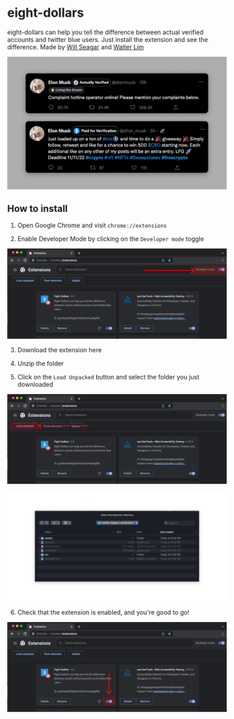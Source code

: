 ﻿# eight-dollars

eight-dollars can help you tell the difference between actual verified accounts and twitter blue users. Just install the extension and see the difference. Made by [Will Seagar](https://twitter.com/willseagar) and [Walter Lim](https://twitter.com/iWaltzAround)

![Some tweets](./assets/example.png)

## How to install

1. Open Google Chrome and visit `chrome://extensions`

2. Enable Developer Mode by clicking on the `Developer mode` toggle

![chrome extension page](./assets/intro-1.png)

3. Download the extension here

4. Unzip the folder

5. Click on the `Load Unpacked` button and select the folder you just downloaded

![chrome extension page](./assets/intro-2.png)

![file upload modal](./assets/intro-3.png)

6. Check that the extension is enabled, and you're good to go!

![chrome extension page](./assets/intro-4.png)
